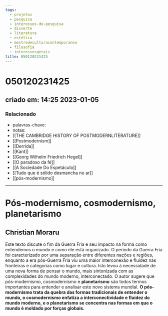 ```yaml
---
tags:
  - projetos
  - pesquisa
  - interesses-de-pesquisa
  - disserte
  - literatura
  - estética
  - mestredeculturacontemporanea
  - filosofia
  - interessesgerais
title: 050120231425
---
```

# 050120231425
## criado em: 14:25 2023-01-05

### Relacionado
- palavras-chave: 
- notas: 
- [[THE CAMBRIDGE HISTORY OF POSTMODERNLITERATURE]]
- [[Postmodernism]]
- [[Derrida]]
- [[Kant]]
- [[Georg Wilhelm Friedrich Hegel]]
- [[O paradoxo da fé]]
- [[A Sociedade Do Espetáculo]]
- [[Tudo que é sólido desmancha no ar]]
- [[pós-modernismo]]
---
# Pós-modernismo, cosmodernismo, planetarismo
## Christian Moraru

Este texto discute o fim da Guerra Fria e seu impacto na forma como entendemos o mundo e como ele está organizado. O período da Guerra Fria foi caracterizado por uma separação entre diferentes nações e regiões, enquanto a era pós-Guerra Fria viu uma maior interconexão e fluidez nas fronteiras e categorias como lugar e cultura. Isto levou à necessidade de uma nova forma de pensar o mundo, mais sintonizada com as complexidades do mundo moderno, interconectado. O autor sugere que pós-modernismo, cosmodernismo e **planetarismo** são todos termos importantes para entender e analisar este novo sistema mundial. **O pós-modernismo trata da quebra das formas tradicionais de entender o mundo, o cosmodernismo enfatiza a interconectividade e fluidez do mundo moderno, e o planetarismo se concentra nas formas em que o mundo é moldado por forças globais.**